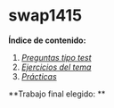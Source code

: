 # swap1415

**Índice de contenido:**

1. *[Preguntas tipo test](Preguntas_Test)*
2. *[Ejercicios del tema](Ejercicios)*
3. *[Prácticas](Prácticas)*

**Trabajo final elegido: **
